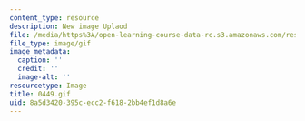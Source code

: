 ```yaml
---
content_type: resource
description: New image Uplaod
file: /media/https%3A/open-learning-course-data-rc.s3.amazonaws.com/res-21g-01-kana-spring-2010/8a5d3420395cecc2f6182bb4ef1d8a6e_0449.gif
file_type: image/gif
image_metadata:
  caption: ''
  credit: ''
  image-alt: ''
resourcetype: Image
title: 0449.gif
uid: 8a5d3420-395c-ecc2-f618-2bb4ef1d8a6e
---
```

